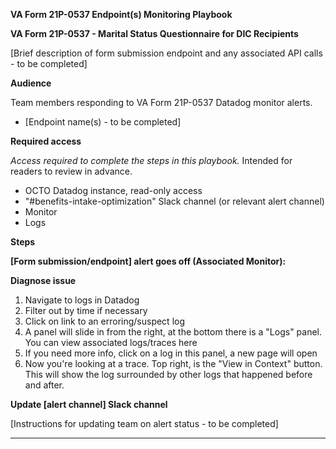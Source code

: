 **VA Form 21P-0537 Endpoint(s) Monitoring Playbook**

**VA Form 21P-0537 - Marital Status Questionnaire for DIC Recipients**


[Brief description of form submission endpoint and any associated API calls - to be completed]

**Audience**

Team members responding to VA Form 21P-0537 Datadog monitor alerts.

* [Endpoint name(s) - to be completed]

**Required access**

*Access required to complete the steps in this playbook.* Intended for readers to review in advance.

* OCTO Datadog instance, read-only access
* "#benefits-intake-optimization" Slack channel (or relevant alert channel)
* Monitor
* Logs

**Steps**

**[Form submission/endpoint] alert goes off (Associated Monitor):**

**Diagnose issue**

1. Navigate to logs in Datadog
2. Filter out by time if necessary
3. Click on link to an erroring/suspect log
4. A panel will slide in from the right, at the bottom there is a "Logs" panel. You can view associated logs/traces here
5. If you need more info, click on a log in this panel, a new page will open
6. Now you're looking at a trace. Top right, is the "View in Context" button. This will show the log surrounded by other logs that happened before and after.

**Update [alert channel] Slack channel**

[Instructions for updating team on alert status - to be completed]

---

